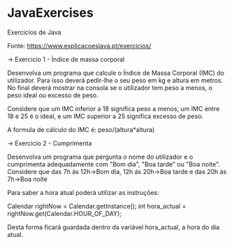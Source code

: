 # JavaExercises

Exercicios de Java

Fonte: https://www.explicacoesjava.pt/exercicios/

-> Exercicio 1 - Índice de massa corporal 

Desenvolva um programa que calcule o Índice de Massa Corporal (IMC) do utilizador. Para isso deverá pedir-lhe o seu peso em kg e altura em metros. No final deverá mostrar na consola se o utilizador tem peso a menos, o peso ideal ou excesso de peso.

Considere que um IMC inferior a 18 significa peso a menos, um IMC entre 18 e 25 é o ideal, e um IMC superior a 25 significa excesso de peso.

A formula de cálculo do IMC é: peso/(altura*altura)

-> Exercicio 2 - Cumprimenta

Desenvolva um programa que pergunta o nome do utilizador e o cumprimenta adequadamente com "Bom dia", "Boa tarde" ou "Boa noite". Considere que das 7h ás 12h->Bom dia, 12h ás 20h->Boa tarde e das 20h ás 7h->Boa noite

Para saber a hora atual poderá utilizar as instruções:

Calendar rightNow = Calendar.getInstance();
int hora_actual = rightNow.get(Calendar.HOUR_OF_DAY);

Desta forma ficará guardada dentro da variável hora_actual, a hora do dia atual.
